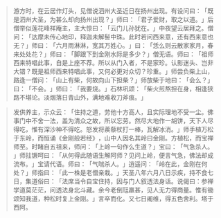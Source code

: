 > 游方时，在云居作灯头，见僧说泗州大圣近日在扬州出现。有设问曰：​「既是泗州大圣，为甚么却向扬州出现？​」师曰：​「君子爱财，取之以道。​」后僧举似莲花峰祥庵主，主大惊曰：​「云门儿孙犹在。​」中夜望云居拜之。僧问：​「达摩未传心地印，释迦未解髻中珠。此时若问西来意，还有西来意也无？​」师曰：​「六月雨淋淋，宽其万姓心。​」曰：​「恁么则云散家家月，春来处处花？​」师曰：​「脚跟下到金刚水际是多少？​」僧无语。师曰：​「祖师西来特唱此事，自是上座不荐。所以从门入者，不是家珍。认影迷头、岂非大错？既是祖师西来特唱此事，又何必更对众切？珍重。​」师尝负柴上山，路逢一僧问：​「山上有柴，何故向山下担柴？​」师放柴于地曰：​「会么？​」曰：​「不会。​」师曰：​「我要烧。​」石林巩颂：​「柴火煎熬担在身，相逢狭路不堪论。淡烟落日青山外，满地难收刀斧痕。​」

> 发供养主，示众云：​「住持之道，劳他十方高人，且实际理地不受一尘。佛事门中不舍一法，盖为清众之故，所以忘劳。然尽大地作一胡饼，天下人尽得吃，惟有深沙神不得吃。怒发将蒺藜杖打一棒，瓦解冰消。​」师手植万松于东岭，而恒诵《金刚般若经》​，山中人因名其岭曰金刚。方植松，而宝禅师至。时睹自五祖来，师问：​「上岭一句作么生道？​」宝曰：​「气急杀人。​」师拄镢呵曰：​「从何得此随语生解阿师？见问上岭，便言气急，佛法却成流布。​」宝请代语。师曰：​「气喘杀人。​」逍遥问：​「岭在此，金刚在何处？​」师指曰：​「此一株是老僧亲栽。​」天圣八年六月八日示疾，持不食七日，集道俗曰：​「法席当令自宝住持，因与门人叙透法身话。说偈曰：参禅学道莫茫茫，问透法身北斗藏。余今老倒尫羸甚，见人无力得商量。惟有锄颂知我道，种松时复上金刚。​」言卒而化。又七日阇维，得五色舍利。塔于西阿。


